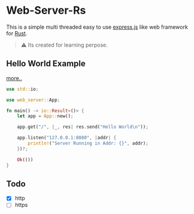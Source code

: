 # Web-Server-Rs

This is a simple multi threaded easy to use [express.js](https://expressjs.com/) like web framework for [Rust](https://www.rust-lang.org/).

> :warning: Its created for learning perpose.

## Hello World Example

[more..](./examples)

```rust
use std::io;

use web_server::App;

fn main() -> io::Result<()> {
    let app = App::new();

    app.get("/", |_, res| res.send("Hello World\n"));

    app.listen("127.0.0.1:8080", |addr| {
        println!("Server Running in Addr: {}", addr);
    })?;

    Ok(())
}
```

## Todo

- [x] http
- [ ] https

